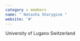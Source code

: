 ```yaml
---
category : members
name: " Natasha Sharygina " 
website: '#'
---
```

University of Lugano
Switzerland

